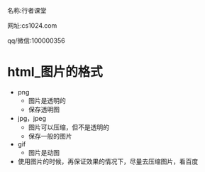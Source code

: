 

名称:行者课堂 

网址:cs1024.com

qq/微信:100000356

# html_图片的格式

- png
  - 图片是透明的
  - 保存透明图
- jpg，jpeg
  - 图片可以压缩，但不是透明的
  - 保存一般的图片
- gif
  - 图片是动图
- 使用图片的时候，再保证效果的情况下，尽量去压缩图片，看百度
